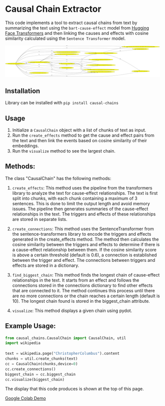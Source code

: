 # Causal Chain Extractor
This code implements a tool to extract causal chains from text by summarizing the text using the `bart-cause-effect` model from [Hugging Face Transformers](https://huggingface.co/taskload/bart-cause-effect) and then linking the causes and effects with cosine similarity calculated using the `Sentence Transformer` model.

![image](https://github.com/helliun/causal-chains/blob/main/pydotcause.png)

## Installation
Library can be installed with `pip install causal-chains`

## Usage
1. Initialize a `CausalChain` object with a list of chunks of text as input.
2. Run the `create_effects` method to get the cause and effect pairs from the text and then link the events based on cosine similarity of their embeddings.
3. Run the `visualize` method to see the largest chain.

## Methods:

The class "CausalChain" has the following methods:

1. `create_effects`: This method uses the pipeline from the transformers library to analyze the text for cause-effect relationships. The text is first split into chunks, with each chunk containing a maximum of 3 sentences. This is done to limit the output length and avoid memory issues. The pipeline then generates summaries of the cause-effect relationships in the text. The triggers and effects of these relationships are stored in separate lists.

2. `create_connections`: This method uses the SentenceTransformer from the sentence-transformers library to encode the triggers and effects generated in the create_effects method. The method then calculates the cosine similarity between the triggers and effects to determine if there is a cause-effect relationship between them. If the cosine similarity score is above a certain threshold (default is 0.6), a connection is established between the trigger and effect. The connections between triggers and effects are stored in a dictionary.

3. `find_biggest_chain`: This method finds the longest chain of cause-effect relationships in the text. It starts from an effect and follows the connections stored in the connections dictionary to find other effects that are connected to it. The method continues this process until there are no more connections or the chain reaches a certain length (default is 10). The longest chain found is stored in the biggest_chain attribute.

4. `visualize`: This method displays a given chain using pydot.

## Example Usage:

```python
from causal_chains.CausalChain import CausalChain, util
import wikipedia 

text = wikipedia.page("ChristopherColumbus").content
chunks = util.create_chunks(text)
cc = CausalChain(chunks,device=0)
cc.create_connections()
biggest_chain = cc.biggest_chain
cc.visualize(biggest_chain)
```
The display that this code produces is shown at the top of this page.

[Google Colab Demo](https://colab.research.google.com/drive/15jePDNKEf_5EXbwyAF8v3eGIMozG4hBF?usp=sharing)
